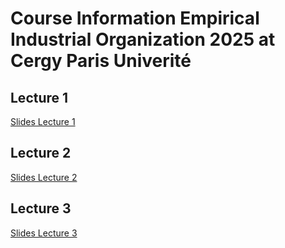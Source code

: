 # Course Information Empirical Industrial Organization 2025 at Cergy Paris Univerité

## Lecture 1

[Slides Lecture 1](chapter1.pdf)

## Lecture 2

[Slides Lecture 2](chapter2.pdf)

## Lecture 3

[Slides Lecture 3](chapter3.pdf)
